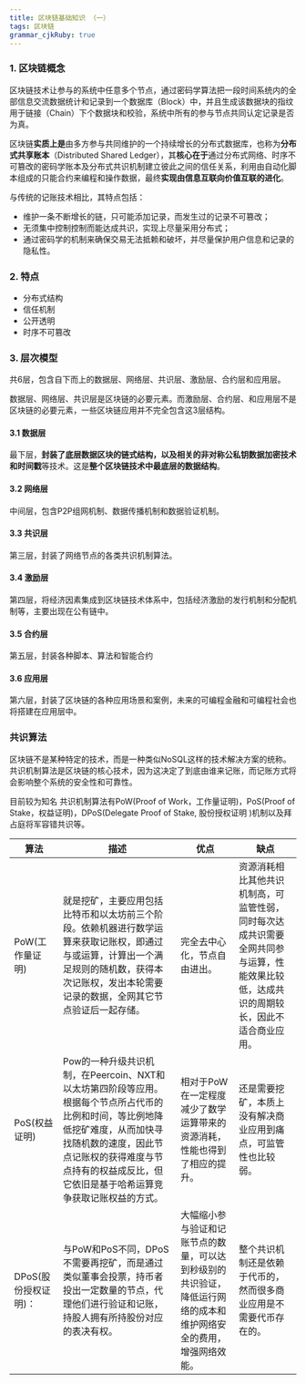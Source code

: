 ```yaml
---
title: 区块链基础知识 （一）
tags: 区块链
grammar_cjkRuby: true
---
```

### 1. 区块链概念

区块链技术让参与的系统中任意多个节点，通过密码学算法把一段时间系统内的全部信息交流数据统计和记录到一个数据库（Block）中，并且生成该数据块的指纹用于链接（Chain）下个数据块和校验，系统中所有的参与节点共同认定记录是否为真。

区块链**实质上是**由多方参与共同维护的一个持续增长的分布式数据库，也称为**分布式共享账本**（Distributed Shared Ledger），其**核心在于**通过分布式网络、时序不可篡改的密码学账本及分布式共识机制建立彼此之间的信任关系，利用由自动化脚本组成的只能合约来编程和操作数据，最终**实现由信息互联向价值互联的进化**。

与传统的记账技术相比，其特点包括：

- 维护一条不断增长的链，只可能添加记录，而发生过的记录不可篡改；
- 无须集中控制控制而能达成共识，实现上尽量采用分布式；
- 通过密码学的机制来确保交易无法抵赖和破坏，并尽量保护用户信息和记录的隐私性。

### 2. 特点
- 分布式结构
- 信任机制
- 公开透明
- 时序不可篡改

### 3. 层次模型
共6层，包含自下而上的数据层、网络层、共识层、激励层、合约层和应用层。

数据层、网络层、共识层是区块链的必要元素。而激励层、合约层、和应用层不是区块链的必要元素，一些区块链应用并不完全包含这3层结构。

#### 3.1 数据层
最下层，**封装了底层数据区块的链式结构，以及相关的非对称公私钥数据加密技术和时间戳**等技术。这是**整个区块链技术中最底层的数据结构**。

#### 3.2 网络层
中间层，包含P2P组网机制、数据传播机制和数据验证机制。

#### 3.3 共识层
第三层，封装了网络节点的各类共识机制算法。

#### 3.4 激励层
第四层，将经济因素集成到区块链技术体系中，包括经济激励的发行机制和分配机制等，主要出现在公有链中。

#### 3.5 合约层
第五层，封装各种脚本、算法和智能合约

#### 3.6 应用层

第六层，封装了区块链的各种应用场景和案例，未来的可编程金融和可编程社会也将搭建在应用层中。

### 共识算法
区块链不是某种特定的技术，而是一种类似NoSQL这样的技术解决方案的统称。共识机制算法是区块链的核心技术，因为这决定了到底由谁来记账，而记账方式将会影响整个系统的安全性和可靠性。

目前较为知名 共识机制算法有PoW(Proof of Work，工作量证明)，PoS(Proof of Stake，权益证明)，DPoS(Delegate Proof of Stake, 股份授权证明 )机制以及拜占庭将军容错共识等。

| 算法 | 描述 | 优点 | 缺点 |
| --- | --- | --- | --- |
| PoW(工作量证明) | 就是挖矿，主要应用包括比特币和以太坊前三个阶段。依赖机器进行数学运算来获取记账权，即通过与或运算，计算出一个满足规则的随机数，获得本次记账权，发出本轮需要记录的数据，全网其它节点验证后一起存储。| 完全去中心化，节点自由进出。 | 资源消耗相比其他共识机制高，可监管性弱，同时每次达成共识需要全网共同参与运算，性能效果比较低，达成共识的周期较长，因此不适合商业应用。 |
| PoS(权益证明) | Pow的一种升级共识机制，在Peercoin、NXT和以太坊第四阶段等应用。根据每个节点所占代币的比例和时间，等比例地降低挖矿难度，从而加快寻找随机数的速度，因此节点记账权的获得难度与节点持有的权益成反比，但它依旧是基于哈希运算竞争获取记账权益的方式。 | 相对于PoW在一定程度减少了数学运算带来的资源消耗，性能也得到了相应的提升。 | 还是需要挖矿，本质上没有解决商业应用到痛点，可监管性也比较弱。 |
| DPoS(股份授权证明)：| 与PoW和PoS不同，DPoS不需要再挖矿，而是通过类似董事会投票，持币者投出一定数量的节点，代理他们进行验证和记账，持股人拥有所持股份对应的表决有权。| 大幅缩小参与验证和记账节点的数量，可以达到秒级别的共识验证，降低运行网络的成本和维护网络安全的费用，增强网络效能。 | 整个共识机制还是依赖于代币的，然而很多商业应用是不需要代币存在的。|